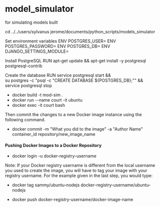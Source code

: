 # model_simulator
for simulating models built

cd ../../users/sylvanus jerome/documents/python_scripts/models_simulator

Set environment variables
ENV POSTGRES_USER=<your-postgres-username>
ENV POSTGRES_PASSWORD=<your-postgres-password>
ENV POSTGRES_DB=<your-postgres-db-name>
ENV DJANGO_SETTINGS_MODULE=<your-django-settings-module>

Install PostgreSQL
RUN apt-get update && apt-get install -y postgresql postgresql-contrib

Create the database
RUN service postgresql start && \
    su postgres -c "psql -c \"CREATE DATABASE ${POSTGRES_DB};\"" && \
    service postgresql stop


- docker build -t mod-sim .
- docker run --name court -it ubuntu
- docker exec -it court bash


Then commit the changes to a new Docker image instance using the following command.
- docker commit -m "What you did to the image" -a "Author Name" container_id repository/new_image_name


#### Pushing Docker Images to a Docker Repository
- docker login -u docker-registry-username

Note: If your Docker registry username is different from the local username you used to create the image, you will have to tag your image with your registry username. For the example given in the last step, you would type:

- docker tag sammy/ubuntu-nodejs docker-registry-username/ubuntu-nodejs

- docker push docker-registry-username/docker-image-name

